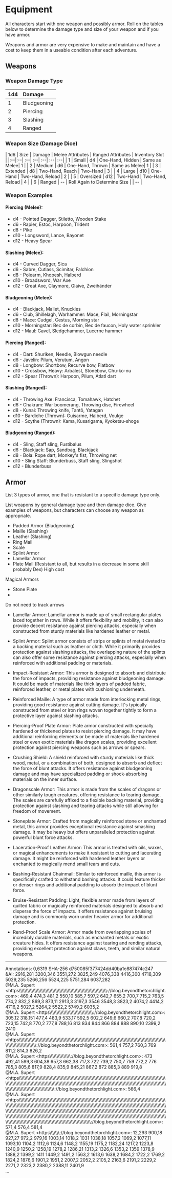 # Equipment
All characters start with one weapon and possibly armor. Roll on the tables below to determine the damage type and size of your weapon and if you have armor. 

Weapons and armor are very expensive to make and maintain and have a cost to keep them in a useable condition after each adventure. 

## Weapons 
### Weapon Damage Type
| 1d4 | Damage |
|:--|:--|
| 1 | Bludgeoning |
| 2 | Piercing |
| 3 | Slashing |
| 4 | Ranged |

###  Weapon Size (Damage Dice)
| 1d6 | Size | Damage | Melee Attributes  | Ranged Attributes | Inventory Slot | 
|:--|:--| :--| :--| :--| :--| :--|
| 1 | Small | d4 | One-Hand, Hidden | Same as Melee| 1 |
| 2 | Medium | d6 | One-Hand, Thrown | Same as Melee| 1 |
| 3 | Extended | d8 | Two-Hand, Reach  | Two-Hand | 3 |
| 4 | Large | d10 | One-Hand | Two-Hand, Reload | 2 |
| 5 | Oversized | d12 | Two-Hand | Two-Hand, Reload | 4 | 
| 6 | Ranged | -- | Roll Again to Determine Size | | -- |

### Weapon Examples
#### Piercing (Melee):
- d4 - Pointed Dagger, Stiletto, Wooden Stake
- d6 - Rapier, Estoc, Harpoon, Trident
- d8 - Pike
- d10 - Longsword, Lance, Bayonet 
- d12 - Heavy Spear

#### Slashing (Melee):
- d4 - Curved Dagger, Sica
- d6 - Sabre, Cutlass, Scimitar, Falchion
- d8 - Polearm, Khopesh, Halberd
- d10 - Broadsword, War Axe
- d12 - Great Axe, Claymore, Glaive, Zweihänder

#### Bludgeoning (Melee):
- d4 - Blackjack, Mallet, Knuckles
- d6 - Club, Shillelagh, Warhammer: Mace, Flail, Morningstar
- d8 - Mace: Cudgel, Cestus, Morning star
- d10 - Morningstar: Bec de corbin, Bec de faucon, Holy water sprinkler
- d12 - Maul: Gavel, Sledgehammer, Lucerne hammer

#### Piercing (Ranged):
- d4 - Dart: Shuriken, Needle, Blowgun needle
- d6 - Javelin: Pilum, Verutum, Angon
- d8 - Longbow: Shortbow, Recurve bow, Flatbow
- d10 - Crossbow, Heavy: Arbalest, Stonebow, Chu-ko-nu
- d12 - Spear (Thrown): Harpoon, Pilum, Atlatl dart

#### Slashing (Ranged):
- d4 - Throwing Axe: Francisca, Tomahawk, Hatchet
- d6 - Chakram: War boomerang, Throwing disc, Firewheel
- d8 - Kunai: Throwing knife, Tantō, Yatagan
- d10 - Bardiche (Thrown): Guisarme, Halberd, Voulge
- d12 - Scythe (Thrown): Kama, Kusarigama, Kyoketsu-shoge

#### Bludgeoning (Ranged):
- d4 - Sling, Staff sling, Fustibalus
- d6 - Blackjack: Sap, Sandbag, Blackjack
- d8 - Bola: Rope dart, Monkey's fist, Throwing net
- d10 - Sling Staff: Blunderbuss, Staff sling, Slingshot
- d12 - Blunderbuss

## Armor


List 3 types of armor, one that is resistant to a specific damage type only. 

List weapons by general damage type and then damage dice. Give examples of weapons, but characters can choose any weapon as appropriate. 

- Padded Armor (Bludgeoning)
- Maille (Slashing)
- Leather (Slashing)
- Ring Mail
- Scale 
- Splint Armor
- Lamellar Armor
- Plate Mail (Resistant to all, but results in a decrease in some skill probably Dex) High cost


Magical Armors
- Stone Plate
- 

Do not need to track arrows


- Lamellar Armor: Lamellar armor is made up of small rectangular plates laced together in rows. While it offers flexibility and mobility, it can also provide decent resistance against piercing attacks, especially when constructed from sturdy materials like hardened leather or metal.
- Splint Armor: Splint armor consists of strips or splints of metal riveted to a backing material such as leather or cloth. While it primarily provides protection against slashing attacks, the overlapping nature of the splints can also offer some resistance against piercing attacks, especially when reinforced with additional padding or materials.

- Impact-Resistant Armor: This armor is designed to absorb and distribute the force of impacts, providing resistance against bludgeoning damage. It could be made of materials like thick layers of padded fabric, reinforced leather, or metal plates with cushioning underneath.
- Reinforced Maille: A type of armor made from interlocking metal rings, providing good resistance against cutting damage. It's typically constructed from steel or iron rings woven together tightly to form a protective layer against slashing attacks.
- Piercing-Proof Plate Armor: Plate armor constructed with specially hardened or thickened plates to resist piercing damage. It may have additional reinforcing elements or be made of materials like hardened steel or even exotic materials like dragon scales, providing excellent protection against piercing weapons such as arrows or spears.
- Crushing Shield: A shield reinforced with sturdy materials like thick wood, metal, or a combination of both, designed to absorb and deflect the force of blunt attacks. It offers resistance against bludgeoning damage and may have specialized padding or shock-absorbing materials on the inner surface.
- Dragonscale Armor: This armor is made from the scales of dragons or other similarly tough creatures, offering resistance to tearing damage. The scales are carefully affixed to a flexible backing material, providing protection against slashing and tearing attacks while still allowing for freedom of movement.
- Stoneplate Armor: Crafted from magically reinforced stone or enchanted metal, this armor provides exceptional resistance against smashing damage. It may be heavy but offers unparalleled protection against powerful blunt force attacks.
- Laceration-Proof Leather Armor: This armor is treated with oils, waxes, or magical enhancements to make it resistant to cutting and lacerating damage. It might be reinforced with hardened leather layers or enchanted to magically mend small tears and cuts.
- Bashing-Resistant Chainmail: Similar to reinforced maille, this armor is specifically crafted to withstand bashing attacks. It could feature thicker or denser rings and additional padding to absorb the impact of blunt force.
- Bruise-Resistant Padding: Light, flexible armor made from layers of quilted fabric or magically reinforced materials designed to absorb and disperse the force of impacts. It offers resistance against bruising damage and is commonly worn under heavier armor for additional protection.
- Rend-Proof Scale Armor: Armor made from overlapping scales of incredibly durable materials, such as enchanted metals or exotic creature hides. It offers resistance against tearing and rending attacks, providing excellent protection against claws, teeth, and similar natural weapons.

---
Annotations: 0,6319 SHA-256 d750085f377424dd40ba1e887474c247  
&AI: 2916,281 3200,346 3551,272 3825,249 4076,338 4416,300 4718,309 5029,235 5266,256 5524,225 5751,284 6037,282  
@M.A. Supert <https\\\\\\\\\\\\\\\\\\\\\\\\\\\\\\\\\\\\\\\\\\\\\\\\\\\\\\\\\\\\\\\\\\\\\\\\\\\\\\\\\\\\\\\\\\\\\\\\\\\\\\\\\\\\\\\\\\\\\\\\\\\\\\\://blog.beyondthetorchlight.com>: 469,4 474,3 481,2 550,10 585,7 597,2 642,7 655,2 700,7 715,2 763,5 774,2 832,2 869,3 873,11 2913,3 3197,3 3546 3548,3 3823,2 4074,2 4414,2 4716,2 5027,2 5264,2 5522,2 5749,2 6035,2  
@M.A. Supert <https\\\\\\\\\\\\\\\\\\\\\\\\\\\\\\\\\\\\\\\\\\\\\\\\\\\\\\\\\\\\\\\://blog.beyondthetorchlight.com>: 305,12 318,151 477,4 483,9 533,17 592,5 602,2 649,6 660,2 707,8 720,2 723,15 742,8 770,2 777,8 788,16 813 834 844 866 884 888 890,10 2399,2 2410  
@M.A. Supert <https\\\\\\\\\\\\\\\\\\\\\\\\\\\\\\\\\\\\\\\\\\\\\\\\\\\\\\\\\\\\\\\\\\\\\\\\\\\\\\\\\\\\\\\\\\\\\\\\\\\\\\\\\\\\\\\\\\\\\\\\\\\\\\\\\\\\\\\\\\\\\\\\\\\\\\\\\\\\\\\\\\\\\\\\\\\\\\\\\\\\\\\\\\\\\\\\\\\\\\\\\\\\\\\\\\\\\\\\\\\\\\\\\\\\\\\\\\\\\\\\\\\\\\\\\\\\\\\://blog.beyondthetorchlight.com>: 561,4 757,2 760,3 769 811,2 814,3 826,2  
@M.A. Supert <https\\\\\\\\\\\\\\\\\\\\\\\\\\\\\\\://blog.beyondthetorchlight.com>: 473 492,41 599,3 604,38 657,3 662,38 717,3 722 739,2 750,7 759 772,2 776 785,3 805,6 817,9 828,4 835,9 845,21 867,2 872 885,3 889 919,8  
@M.A. Supert <https\\\\\\\\\\\\\\\\\\\\\\\\\\\\\\\\\\\\\\\\\\\\\\\\\\\\\\\\\\\\\\\\\\\\\\\\\\\\\\\\\\\\\\\\\\\\\\\\\\\\\\\\\\\\\\\\\\\\\\\\\\\\\\\\\\\\\\\\\\\\\\\\\\\\\\\\\\\\\\\\\\\\\\\\\\\\\\\\\\\\\\\\\\\\\\\\\\\\\\\\\\\\\\\\\\\\\\\\\\\\\\\\\\\\\\\\\\\\\\\\\\\\\\\\\\\\\\\\\\\\\\\\\\\\\\\\\\\\\\\\\\\\\\\\\\\\\\\\\\\\\\\\\\\\\\\\\\\\\\\\\\\\\\\\\\\\\\\\\\\\\\\\\\\\\\\\\\\\\\\\\\\\\\\\\\\\\\\\\\\\\\\\\\\\\\\\\\\\\\\\\\\\\\\\\\\\\\\\\\\\\\\\\\\\\\\\\\\\\\\\\\\\\\\\\\\\\\\\\\\\\\\\\\\\\\\\\\\\\\\\\\\\\\\\\\\\\\\\\\\\\\\\\\\\\\\://blog.beyondthetorchlight.com>: 566,4  
@M.A. Supert <https\\\\\\\\\\\\\\\\\\\\\\\\\\\\\\\\\\\\\\\\\\\\\\\\\\\\\\\\\\\\\\\\\\\\\\\\\\\\\\\\\\\\\\\\\\\\\\\\\\\\\\\\\\\\\\\\\\\\\\\\\\\\\\\\\\\\\\\\\\\\\\\\\\\\\\\\\\\\\\\\\\\\\\\\\\\\\\\\\\\\\\\\\\\\\\\\\\\\\\\\\\\\\\\\\\\\\\\\\\\\\\\\\\\\\\\\\\\\\\\\\\\\\\\\\\\\\\\\\\\\\\\\\\\\\\\\\\\\\\\\\\\\\\\\\\\\\\\\\\\\\\\\\\\\\\\\\\\\\\\\\\\\\\\\\\\\\\\\\\\\\\\\\\\\\\\\\\\\\\\\\\\\\\\\\\\\\\\\\\\\\\\\\\\\\\\\\\\\\\\\\\\\\\\\\\\\\\\\\\\\\\\\\\\\\\\\\\\\\\\\\\\\\\\\\\\\\\\\\\\\\\\\\\\\\\\\\\\\\\\\\\\\\\\\\\\\\\\\\\\\\\\\\\\\\\\\\\\\\\\\\\\\\\\\\\\\\\\\\\\\\\\\\\\\\\\\\\\\\\\\\\\\\\\\\\\\\\\\\\\\\\\\\\\\\\\\\\\\\\\\\\\\\\\\\\\\\\\\\\\\\\\\\\\\\\\\\\\\\\\\\\\\\\\\\\\\\\\\\\\\\\\\\\\\\\\\\\\\\\\\\\\\\\\\\\\\\\\\\\\\\\\\\\\\\\\\\\\\\\\\\\\\\\\\\\\\\\\\\\\\\\\\\\\\\\\\\\\\\\\\\\\\\\\\\\\\\\\\\\\\\\\\\\\\\\\\\\\\\\\\\\\\\\\\\\\\\\\\\\\\\\\\\\\\\\\\\\\\\\\\\\\\\\\\\\\\\\\\\\\\\\\\\\\\\\\\\\\\\\\\\\\\\\\\\\\\\\\\\\\\\\\\\\\\\\\\\\\\\\\\\\\\\\\\\\\\\\\\\\\\\\\\\\\\\\\\\\\\\\\\\\\\\\\\\\\\\\\\\\\\\\\\\\\\\\\\\\\\\\\\\\\\\\\\\\\\\\\\\\\\\\\://blog.beyondthetorchlight.com>: 571,4 576,4 581,4  
@M.A. Supert <https\\\\\\\\\\\\\\\://blog.beyondthetorchlight.com>: 12,293 900,18 927,27 972,2 979,16 1003,14 1018,2 1031 1038,18 1057,2 1069,2 1077,11 1093,10 1104,2 1112,6 1124,6 1148,2 1155,19 1175,2 1182,24 1217,2 1223,8 1240,9 1250,2 1258,19 1278,2 1286,21 1313,2 1326,6 1353,2 1359 1378,9 1388,2 1399,2 1411 1449,2 1491,2 1563,2 1613,6 1638,2 1684,2 1722,2 1769,2 1824,2 1876,6 1901,2 1951,2 2007,2 2052,2 2105,2 2163,6 2191,2 2229,2 2271,2 2323,2 2380,2 2388,11 2401,9  
...
